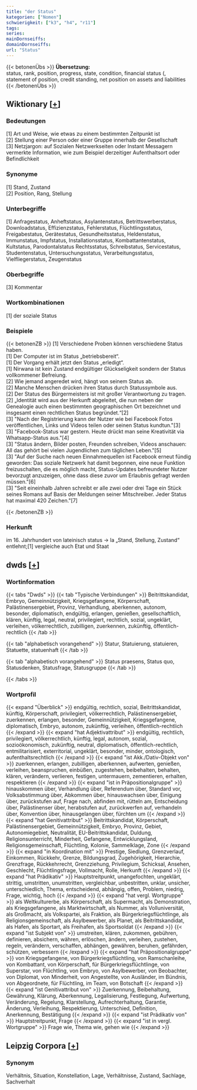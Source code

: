 ```yaml
---
title: "der Status"
kategorien: ["Nomen"]
schwierigkeit: ["k3", "h4", "r11"]
tags:
series:
mainDornseiffs:
domainDornseiffs:
url: "Status"
---
```


{{< betonenÜbs >}}
**Übersetzung:**  
status, rank, position, progress, state, condition, financial status (, statement of position, credit standing, net position on assets and liabilities  
{{< /betonenÜbs >}}

## Wiktionary [[+](https://de.wiktionary.org/wiki/Status)]

### Bedeutungen
[1] Art und Weise, wie etwas zu einem bestimmten Zeitpunkt ist  
[2] Stellung einer Person oder einer Gruppe innerhalb der Gesellschaft  
[3] Netzjargon: auf Sozialen Netzwerkseiten oder Instant Messagern vermerkte Information, wie zum Beispiel derzeitiger Aufenthaltsort oder Befindlichkeit  

### Synonyme
[1] Stand, Zustand  
[2] Position, Rang, Stellung  

### Unterbegriffe
[1] Anfragestatus, Anheftstatus, Asylantenstatus, Betrittswerberstatus, Downloadstatus, Effizienzstatus, Fehlerstatus, Flüchtlingsstatus, Freigabestatus, Gerätestatus, Gesundheitsstatus, Heldenstatus, Immunstatus, Impfstatus, Installationsstatus, Kombattantenstatus, Kultstatus, Parodontalstatus Rechtsstatus, Schreibstatus, Servicestatus, Studentenstatus, Untersuchungsstatus, Verarbeitungsstatus, Vielfliegerstatus, Zeugenstatus  

### Oberbegriffe
[3] Kommentar  

### Wortkombinationen
[1] der soziale Status  

### Beispiele
{{< betonenZB >}}
[1] Verschiedene Proben können verschiedene Status haben.  
[1] Der Computer ist im Status „betriebsbereit“.  
[1] Der Vorgang erhält jetzt den Status „erledigt“.  
[1] Nirwana ist kein Zustand endgültiger Glückseligkeit sondern der Status vollkommener Befreiung.  
[2] Wie jemand angeredet wird, hängt von seinem Status ab.  
[2] Manche Menschen drücken ihren Status durch Statussymbole aus.  
[2] Der Status des Bürgermeisters ist mit großer Verantwortung zu tragen.  
[2] „Identität wird aus der Herkunft abgeleitet, die nun neben der Genealogie auch einen bestimmten geographischen Ort bezeichnet und insgesamt einen rechtlichen Status begründet.“[2]  
[3] "Nach der Registrierung kann der Nutzer wie bei Facebook Fotos veröffentlichen, Links und Videos teilen oder seinen Status kundtun."[3]  
[3] "Facebook-Status war gestern. Heute drückt man seine Kreativität via Whatsapp-Status aus."[4]  
[3] "Status ändern, Bilder posten, Freunden schreiben, Videos anschauen: All das gehört bei vielen Jugendlichen zum täglichen Leben."[5]  
[3] "Auf der Suche nach neuen Einnahmequellen ist Facebook erneut fündig geworden: Das soziale Netzwerk hat damit begonnen, eine neue Funktion freizuschalten, die es möglich macht, Status-Updates befreundeter Nutzer bevorzugt anzuzeigen, ohne dass diese zuvor um Erlaubnis gefragt werden müssen."[6]  
[3] "Seit eineinhalb Jahren schreibt er alle zwei oder drei Tage ein Stück seines Romans auf Basis der Meldungen seiner Mitschreiber. Jeder Status hat maximal 420 Zeichen."[7]  

{{< /betonenZB >}}
### Herkunft
im 16. Jahrhundert von lateinisch status → la „Stand, Stellung, Zustand“ entlehnt;[1] vergleiche auch Etat und Staat  



## dwds [[+](https://www.dwds.de/wb/Status)]

### Wortinformation
{{< tabs "Dwds" >}}
{{< tab "Typische Verbindungen" >}}
Beitrittskandidat, Embryo, Gemeinnützigkeit, Kriegsgefangene, Körperschaft, Palästinensergebiet, Provinz, Verhandlung, aberkennen, autonom, besonder, diplomatisch, endgültig, erlangen, genießen, gesellschaftlich, klären, künftig, legal, neutral, privilegiert, rechtlich, sozial, ungeklärt, verleihen, völkerrechtlich, zubilligen, zuerkennen, zukünftig, öffentlich-rechtlich
{{< /tab >}}

{{< tab "alphabetisch vorangehend" >}}
Statur, Statuierung, statuieren, Statuette, statuenhaft
{{< /tab >}}

{{< tab "alphabetisch vorangehend" >}}
Status praesens, Status quo, Statusdenken, Statusfrage, Statusgruppe
{{< /tab >}}

{{< /tabs >}}

### Wortprofil
{{< expand "Überblick" >}} endgültig, rechtlich, sozial, Beitrittskandidat, künftig, Körperschaft, privilegiert, völkerrechtlich, Palästinensergebiet, zuerkennen, erlangen, besonder, Gemeinnützigkeit, Kriegsgefangene, diplomatisch, Embryo, autonom, zukünftig, verleihen, öffentlich-rechtlich {{< /expand >}}
{{< expand "hat Adjektivattribut" >}} endgültig, rechtlich, privilegiert, völkerrechtlich, künftig, legal, autonom, sozial, sozioökonomisch, zukünftig, neutral, diplomatisch, öffentlich-rechtlich, entmilitarisiert, exterritorial, ungeklärt, besonder, minder, ontologisch, aufenthaltsrechtlich {{< /expand >}}
{{< expand "ist Akk./Dativ-Objekt von" >}} zuerkennen, erlangen, zubilligen, aberkennen, aufwerten, genießen, verleihen, beanspruchen, einbüßen, zugestehen, beibehalten, behalten, klären, verändern, verlieren, festigen, untermauern, zementieren, erhalten, respektieren {{< /expand >}}
{{< expand "ist in Präpositionalgruppe" >}} hinauskommen über, Verhandlung über, Referendum über, Standard vor, Volksabstimmung über, Abkommen über, hinauswachsen über, Einigung über, zurückstufen auf, Frage nach, abfinden mit, rütteln am, Entscheidung über, Palästinenser über, herabstufen auf, zurückwerfen auf, verhandeln über, Konvention über, hinausgelangen über, fürchten um {{< /expand >}}
{{< expand "hat Genitivattribut" >}} Beitrittskandidat, Körperschaft, Palästinensergebiet, Gemeinnützigkeit, Embryo, Provinz, Gebiet, Autonomiegebiet, Neutralität, EU-Beitrittskandidat, Duldung, Religionsunterricht, Minderheit, Gefangene, Entwicklungsland, Religionsgemeinschaft, Flüchtling, Kolonie, Sammelklage, Zone {{< /expand >}}
{{< expand "in Koordination mit" >}} Prestige, Siedlung, Grenzverlauf, Einkommen, Rückkehr, Grenze, Bildungsgrad, Zugehörigkeit, Hierarchie, Grenzfrage, Rückkehrrecht, Grenzziehung, Privilegium, Schicksal, Ansehen, Geschlecht, Flüchtlingsfrage, Vollmacht, Rolle, Herkunft {{< /expand >}}
{{< expand "hat Prädikativ" >}} Hauptstreitpunkt, unangefochten, ungeklärt, strittig, umstritten, unumstritten, vergleichbar, unbestritten, unklar, unsicher, unterschiedlich, Thema, entscheidend, abhängig, offen, Problem, niedrig, Frage, wichtig, hoch {{< /expand >}}
{{< expand "hat vergl. Wortgruppe" >}} als Weltkulturerbe, als Körperschaft, als Supermacht, als Demonstration, als Kriegsgefangene, als Marktwirtschaft, als Nummer, als Volluniversität, als Großmacht, als Volkspartei, als Fraktion, als Bürgerkriegsflüchtlinge, als Religionsgemeinschaft, als Asylbewerber, als Planet, als Beitrittskandidat, als Hafen, als Sportart, als Freihafen, als Sportsoldat {{< /expand >}}
{{< expand "ist Subjekt von" >}} umstreiten, klären, zukommen, gebühren, definieren, absichern, währen, erlöschen, ändern, verleihen, zustehen, regeln, verändern, verschaffen, abhängen, gewähren, beruhen, gefährden, schützen, verbessern {{< /expand >}}
{{< expand "hat Präpositionalgruppe" >}} von Kriegsgefangene, von Bürgerkriegsflüchtling, von Ramschanleihe, von Kombattant, von Körperschaft, für Bürgerkriegsflüchtlinge, von Superstar, von Flüchtling, von Embryo, von Asylbewerber, von Beobachter, von Diplomat, von Minderheit, von Angestellte, von Ausländer, im Bündnis, von Abgeordnete, für Flüchtling, im Team, von Botschaft {{< /expand >}}
{{< expand "ist Genitivattribut von" >}} Zuerkennung, Beibehaltung, Gewährung, Klärung, Aberkennung, Legalisierung, Festlegung, Aufwertung, Veränderung, Regelung, Klarstellung, Aufrechterhaltung, Garantie, Änderung, Verleihung, Respektierung, Unterschied, Definition, Anerkennung, Bestätigung {{< /expand >}}
{{< expand "ist Prädikativ von" >}} Hauptstreitpunkt, Frage {{< /expand >}}
{{< expand "ist in vergl. Wortgruppe" >}} Frage wie, Thema wie, gehen wie {{< /expand >}}

## Leipzig Corpora [[+](https://corpora.uni-leipzig.de/en/res?word=Status&corpusId=deu_newscrawl-public_2018)]


### Synonym
Verhältnis, Situation, Konstellation, Lage, Verhältnisse, Zustand, Sachlage, Sachverhalt

